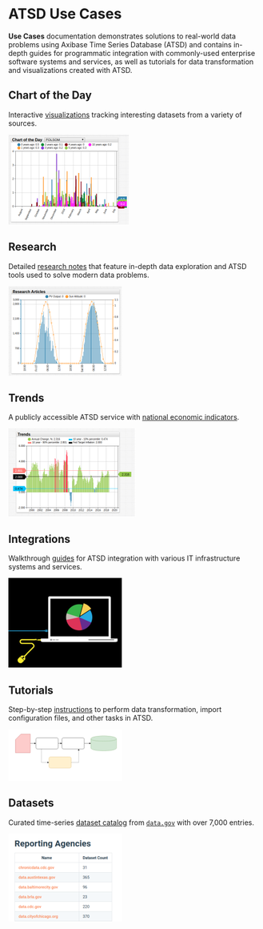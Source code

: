 # ATSD Use Cases

**Use Cases** documentation demonstrates solutions to real-world data problems using Axibase Time Series Database (ATSD) and contains in-depth guides for programmatic integration with commonly-used enterprise software systems and services, as well as tutorials for data transformation and visualizations created with ATSD.

## Chart of the Day

Interactive [visualizations](./chart-of-the-day/README.md) tracking interesting datasets from a variety of sources.

![](./images/chart-of-the-day-1.png)

## Research

Detailed [research notes](./research/README.md) that feature in-depth data exploration and ATSD tools used to solve modern data problems.

![](./images/research-articles-1.png)

## Trends

A publicly accessible ATSD service with [national economic indicators](./trends/README.md).

![](./images/trends-1.png)

## Integrations

Walkthrough [guides](./integrations/README.md) for ATSD integration with various IT infrastructure systems and services.

![](./images/integrations-2.png)

## Tutorials

Step-by-step [instructions](./tutorials/README.md) to perform data transformation, import configuration files, and other tasks in ATSD.

![](./images/tutorials-3.png)

## Datasets

Curated time-series [dataset catalog](https://axibase.com/datasets/) from [`data.gov`](https://www.data.gov/) with over 7,000 entries.

![](./images/datasets-1.png)